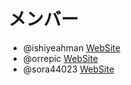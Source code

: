 # メンバー
- @ishiyeahman [WebSite](https://ishiyeahman.github.io/)
- @orrepic [WebSite](https://gototaisei.ochakumi.com/)
- @sora44023 [WebSite](https://www.sora44023.com/)